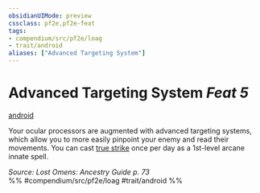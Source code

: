 ```yaml
---
obsidianUIMode: preview
cssclass: pf2e,pf2e-feat
tags:
- compendium/src/pf2e/loag
- trait/android
aliases: ["Advanced Targeting System"]
---
```

# Advanced Targeting System  *Feat 5*  
[android](android-loag.md "Android Ancestry & Heritage Trait")  


Your ocular processors are augmented with advanced targeting systems, which allow you to more easily pinpoint your enemy and read their movements. You can cast [true strike](true-strike.md) once per day as a 1st-level arcane innate spell.

*Source: Lost Omens: Ancestry Guide p. 73*  
%% #compendium/src/pf2e/loag #trait/android %%